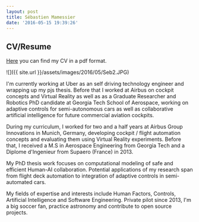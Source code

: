 ```yaml
---
layout: post
title: Sébastien Mamessier
date: '2016-05-15 19:39:26'
---
```


## CV/Resume

[Here](https://drive.google.com/file/d/0B4oD9uzoUfEGQWdIWERWME1WUGM/view) you can find my CV in a pdf format.

![]({{ site.url }}/assets/images/2016/05/Seb2.JPG)

I'm currently working at Uber as an self driving technology engineer and wrapping up my pjs thesis. Before that I worked at Airbus on cockpit concepts and Virtual Reality as well as as a Graduate Researcher and Robotics PhD candidate at Georgia Tech School of Aerospace, working on adaptive controls for semi-autonomous cars as well as collaborative artificial intelligence for future commercial aviation cockpits.

During my curriculum, I worked for two and a half years at Airbus Group Innovations in Munich, Germany, developing cockpit / flight automation concepts and evaluating them using Virtual Reality experiments. Before that, I received a M.S in Aerospace Engineering from Georgia Tech and a Diplome d'Ingenieur from Supaero (France) in 2013.

My PhD thesis work focuses on computational modeling of safe and efficient Human-AI collaboration. Potential applications of my research span from flight deck automation to integration of adaptive controls in semi-automated cars.

My fields of expertise and interests include Human Factors, Controls, Artificial Intelligence and Software Engineering. Private pilot since 2013, I'm a big soccer fan, practice astronomy and contribute to open source projects.
